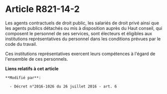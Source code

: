 # Article R821-14-2

Les agents contractuels de droit public, les salariés de droit privé ainsi que les agents publics détachés ou mis à
disposition auprès du Haut conseil, qui composent le personnel de ses services, sont électeurs et éligibles aux institutions
représentatives du personnel dans les conditions prévues par le code du travail.

Ces institutions représentatives exercent leurs compétences à l'égard de l'ensemble de ces personnels.

**Liens relatifs à cet article**

	**Modifié par**:

	  - Décret n°2016-1026 du 26 juillet 2016 - art. 6
